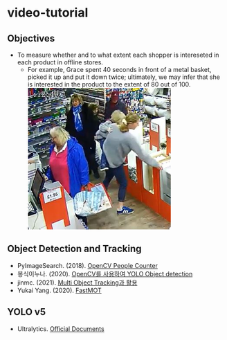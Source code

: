 # video-tutorial

## Objectives

* To measure whether and to what extent each shopper is intereseted in each product in offline stores.
  - For example, Grace spent 40 seconds in front of a metal basket, picked it up and put it down twice; ultimately, we may infer that she is interested in the product to the extent of 80 out of 100.  
    ![](./assets/shopper-example.JPG)


## Object Detection and Tracking

* PyImageSearch. (2018). [OpenCV People Counter](https://pyimagesearch.com/2018/08/13/opencv-people-counter/)
* 봉식이누나. (2020). [OpenCV를 사용하여 YOLO Object detection](https://bong-sik.tistory.com/16)
* jinmc. (2021). [Multi Object Tracking과 활용](https://walkaroundthedevelop.tistory.com/74)
* Yukai Yang. (2020). [FastMOT](https://github.com/GeekAlexis/FastMOT)

## YOLO v5

* Ultralytics. [Official Documents](https://github.com/ultralytics/yolov5)
